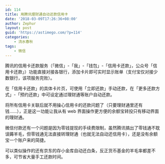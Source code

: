 ```yaml
---
id: 114
title: 用腾讯理财通自动还款信用卡
date: '2018-03-09T17:26:36+08:00'
author: Zephur
layout: post
guid: 'https://astimego.com/?p=114'
categories:
    - 流水春秋
tags:
    - 微信
---
```


腾讯的信用卡还款服务（「微信」-「我」-「钱包」-「信用卡还款」，公众号「信用卡还款」）功能直接对接各银行，添加卡片即可实时显示账单（支付宝仅对接少数银行，该项服务完败）。

在「信用卡还款」的具体卡片页，可使用「立即还款」手动还款，在「更多还款方式」-「预约还款」中可设定通过理财通等账户自动还款。

<!-- more -->

将所有信用卡关联后就不用操心信用卡的还款问题了（只要理财通里还有钱……），正是这一功能让我从有 web 界面操作更方便的余额宝转投只有移动界面的理财通。

微信付款还有一个问题是因为零钱提现的手续费限制，虽然腾讯搞出了零钱通不耽误薅羊毛，但零钱通无法直接转理财通（也就无法自动还信用卡），还是没有余额宝一个账户来的简捷。

可以类似操作的还有京东的存小金库自动还白条，反正货币基金的羊毛率都差不多，可节省大量手工还款时间。
